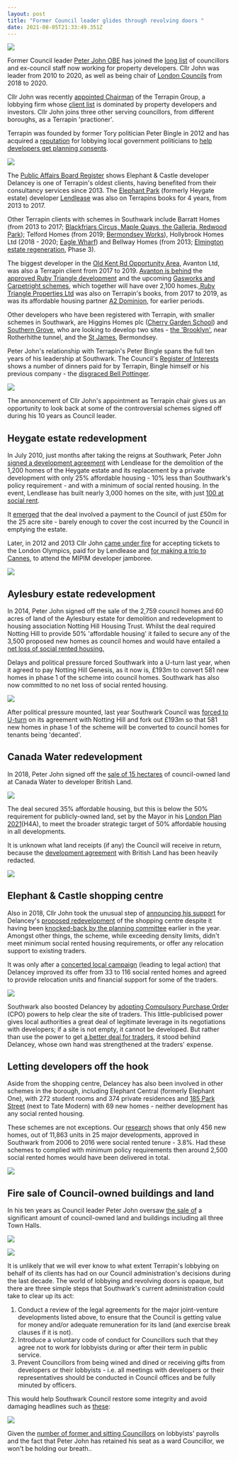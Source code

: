 ```yaml
---
layout: post
title: "Former Council leader glides through revolving doors "
date: 2021-08-05T21:33:49.351Z
---
```

![](/img/pjterrapin.png)

Former Council leader [Peter John OBE](https://www.southwarknews.co.uk/news/exclusive-council-leader-steps-down-after-ten-years/) has joined the [long list](https://www.35percent.org/revolving-doors/) of councillors and ex-council staff now working for property developers.  Cllr John was leader from 2010 to 2020, as well as being chair of [London Councils](https://www.londoncouncils.gov.uk/) from 2018 to 2020. 

Cllr John was recently [appointed Chairman](https://www.terrapingroup.co.uk/ourPeople/17) of the Terrapin Group, a lobbying firm whose [client list](https://www.terrapingroup.co.uk/ourClients) is dominated by property developers and investors.  Cllr John joins three other serving councillors, from different boroughs, as a Terrapin 'practioner'.

Terrapin was founded by former Tory politician Peter Bingle in 2012 and has acquired a [reputation](https://www.theguardian.com/uk-news/2018/sep/13/home-builders-lobbyist-pushed-council-leader-to-sort-and-speed-planning) for lobbying local government politicians to [help developers get planning consents](https://www.theguardian.com/uk-news/2018/sep/13/home-builders-lobbyist-pushed-council-leader-to-sort-and-speed-planning).

![](/img/terrapincomp.jpg)

The [Public Affairs Board Register](https://register.prca.org.uk/register/previous-registers/) shows Elephant & Castle developer Delancey is one of Terrapin's oldest clients, having benefited from their consultancy services since 2013.  The [Elephant Park](https://www.elephantpark.co.uk/) (formerly Heygate estate) developer [Lendlease](https://www.elephantpark.co.uk/about-elephant-park/lendlease/) was also on Terrapins books for 4 years, from 2013 to 2017. 

Other Terrapin clients with schemes in Southwark include Barratt Homes (from 2013 to 2017; [Blackfriars Circus, Maple Quays, the Galleria, Redwood Park](https://www.35percent.org/blackfriars-circus/)); Telford Homes (from 2019; [Bermondsey Works](https://www.se16.com/2287-telford-homes-rotherhithe-new-road)), Hollybrook Homes Ltd (2018 - 2020; [Eagle Wharf](https://planning.southwark.gov.uk/online-applications/applicationDetails.do?activeTab=summary&keyVal=ZZZV0LKBWR146)) and Bellway Homes (from 2013; [Elmington estate regeneration](https://www.35percent.org/elmington-regeneration/), Phase 3).

The biggest developer in the [Old Kent Rd Opportunity Area](https://www.southwark.gov.uk/planning-and-building-control/planning-policy-and-transport-policy/development-plan/area-action-plans-section/old-kent-road-aap), Avanton Ltd, was also a Terrapin client from 2017 to 2019.  [Avanton is behind](https://avanton.co.uk/project/avanton-old-kent-road/?single) the [approved Ruby Triangle development](https://planning.southwark.gov.uk/online-applications-old/applicationDetails.do?activeTab=externalDocuments&keyVal=_STHWR_DCAPR_9577483) and the upcoming [Gasworks and Carpetright schemes](https://avanton.co.uk/2019/12/03/avanton-acquires-gasholders-site-on-old-kent-road-for-230-million-mixed-use-regeneration-project/), which together will have over 2,100 homes.[ Ruby Triangle Properties Ltd](https://www.35percent.org/ruby-triangle-goes-to-committee/) was also on Terrapin's books, from 2017 to 2019, as was its affordable housing partner [A2 Dominion](https://a2dominion.co.uk/en), for earlier periods.

Other developers who have been registered with Terrapin, with smaller schemes in Southwark, are Higgins Homes plc ([Cherry Garden School](https://www.southwark.gov.uk/news/2021/may/56-new-homes-to-be-built-on-ex-school-site-in-bermondsey)) and [Southern Grove](https://southerngrove.co.uk/), who are looking to develop two sites - [the 'Brooklyn'](https://southerngrove.co.uk/portfolio/brooklyn-canada-water/), near Rotherhithe tunnel, and the [St James](https://southerngrove.co.uk/portfolio/st-james-bermondsey/), Bermondsey.

Peter John's relationship with Terrapin's Peter Bingle spans the full ten years of his leadership at Southwark. The Council's [Register of Interests](https://moderngov.southwark.gov.uk/mgDeclarationSubmission.aspx?UID=189&HID=1954&FID=0&HPID=0) shows a number of dinners paid for by Terrapin, Bingle himself or his previous company - the [disgraced Bell Pottinger](https://www.bbc.co.uk/news/business-41245719).

![](https://southwarknotes.files.wordpress.com/2020/11/pj-bingle-1-2.jpg?w=768)

The annoncement of Cllr John's appointment as Terrapin chair gives us an opportunity to look back at some of the controversial schemes signed off during his 10 years as Council leader.

## Heygate estate redevelopment

In July 2010, just months after taking the reigns at Southwark, Peter John [signed a development agreement](https://www.london-se1.co.uk/news/view/4712) with Lendlease for the demolition of the 1,200 homes of the Heygate estate and its replacement by a private development with only 25% affordable housing - 10% less than Southwark's policy requirement - and with a minimum of social rented housing.  In the event, Lendlease has built nearly 3,000 homes on the site, with just [100 at social rent](https://www.35percent.org/elephant-park-final-phase-affordable-housing/).

It [emerged](https://www.35percent.org/heygate-regeneration-faq/#the-deal-with-lendlease) that the deal involved a payment to the Council of just £50m for the 25 acre site - barely enough to cover the cost incurred by the Council in emptying the estate.

Later, in 2012 and 2013 Cllr John [came under fire](http://heygatewashome.org/img/SNOlympicTickets.pdf) for accepting tickets to the London Olympics, paid for by Lendlease and [for making a trip to Cannes](https://www.theguardian.com/commentisfree/2014/oct/14/yacht-cannes-selling-homes-local-government-officials-mipim), to attend the MIPIM developer jamboree.



![](/img/screenshot-2021-08-06-at-10-25-18-elephant-castle-regeneration-agreement-formally-signed.png)

## Aylesbury estate redevelopment

In 2014, Peter John signed off the sale of the 2,759 council homes and 60 acres of land of the Aylesbury estate for demolition and redevelopment to housing association Notting Hill Housing Trust. Whilst the deal required Notting Hill to provide 50% 'affordable housing' it failed to secure any of the 3,500 proposed new homes as council homes and would have entailed a [net loss of social rented housing.](https://www.35percent.org/aylesbury-estate/)

Delays and political pressure forced Southwark into a U-turn last year, when  it agreed to pay Notting Hill Genesis, as it now is, £193m to convert 581 new homes in phase 1 of the scheme into council homes.  Southwark has also now committed to no net loss of social rented housing.



![](/img/c8vumwwxcaeliyc.jpg)

After political pressure mounted, last year Southwark Council was [forced to U-turn](https://www.35percent.org/aylesbury-estate-fds-variation/) on its agreement with Notting Hill and fork out £193m so that 581 new homes in phase 1 of the scheme will be converted to council homes for tenants being 'decanted'.  

## Canada Water redevelopment

In 2018, Peter John signed off the [sale of 15 hectares](https://www.room151.co.uk/151-news/southwark-joins-british-land-in-deal-for-3000-new-homes-at-canada-water/)[](https://www.room151.co.uk/151-news/southwark-joins-british-land-in-deal-for-3000-new-homes-at-canada-water/) of council-owned land at Canada Water to developer British Land.

![](https://crappistmartin.github.io/images/CanadaWaterSiteC.png)

The deal secured 35% affordable housing, but this is below the 50% requirement for publicly-owned land, set by the Mayor in his [London Plan 2021](https://www.london.gov.uk/sites/default/files/the_london_plan_2021.pdf)(H4A), to meet the broader strategic target of 50% affordable housing in all developments. 

It is unknown what land receipts (if any) the Council will receive in return, because the [development agreement](https://www.southwark.gov.uk/regeneration/canada-water?chapter=6&article) with British Land has been heavily redacted.

![](https://www.35percent.org/img/cwdpa.png)

## Elephant & Castle shopping centre

Also in 2018, Cllr John took the unusual step of [announcing his support](https://www.london-se1.co.uk/news/view/9599) for Delancey's [proposed redevelopment](https://www.35percent.org/shopping-centre/) of the shopping centre despite it having been [knocked-back by the planning committee](https://www.35percent.org/delancey-tries-again/) earlier in the year.  Amongst other things, the scheme, while exceeding density limits, didn't meet minimum social rented housing requirements, or offer any relocation support to existing traders.

It was only after a [concerted local campaign](https://www.35percent.org/test-blog-post/) (leading to legal action) that Delancey improved its offer from 33 to 116 social rented homes and agreed to provide relocation units and financial support for some of the traders.

![](/img/screenshot-2021-08-06-at-11-50-04-interview-cllr-peter-john-southwark-labour-leader.png)

Southwark also boosted Delancey by [adopting Compulsory Purchase Order](https://www.35percent.org/shopping-centre-compulsory-purchase-order/) (CPO) powers to help clear the site of traders.  This little-publicised power gives local authorities a great deal of legitimate leverage in its negotiations with developers; if a site is not empty, it cannot be developed. But rather than use the power to get [a better deal for traders](https://www.35percent.org/shopping-centre-compulsory-purchase-order/), it stood behind Delancey, whose own hand was strengthened at the traders' expense.

## Letting developers off the hook

Aside from the shopping centre, Delancey has also been involved in other schemes in the borough, including Elephant Central (formerly Elephant One), with 272 student rooms and 374 private residences and [185 Park Street](https://www.london-se1.co.uk/news/view/8388) (next to Tate Modern) with 69 new homes - neither development has any social rented housing.

These schemes are not exceptions.  Our [research](https://35percent.org/major-schemes) shows that only 456 new homes, out of 11,863 units in 25 major developments, approved in Southwark from 2006 to 2016  were social rented tenure - 3.8%. Had these schemes to complied with minimum policy requirements then around 2,500 social rented homes would have been delivered in total.

![](https://www.35percent.org/img/majschemes.png)

## Fire sale of Council-owned buildings and land

In his ten years as Council leader Peter John oversaw [the sale of](https://www.35percent.org/estates/firesale/) a significant amount of council-owned land and buildings including all three Town Halls.

![](https://www.35percent.org/img/selloff2.png)

![](https://www.35percent.org/img/soldland.png)

It is unlikely that we will ever know to what extent Terrapin's lobbying on behalf of its clients has had on our Council administration's decisions during the last decade. The world of lobbying and revolving doors is opaque, but there are three simple steps that Southwark's current administration could take to clear up its act:

1. Conduct a review of the legal agreements for the major joint-venture developments listed above, to ensure that the Council is getting value for money and/or adequate remuneration for its land (and exercise break clauses if it is not).
2. Introduce a voluntary code of conduct for Councillors such that they agree not to work for lobbyists during or after their term in public service.
3. Prevent Councillors from being wined and dined or receiving gifts from developers or their lobbyists - i.e. all meetings with developers or their representatives should be conducted in Council offices and be fully minuted by officers.

This would help Southwark Council restore some integrity and avoid damaging headlines such as [these](https://crappistmartin.github.io/images/private-eye-southwark-council-developers.png): 

![](https://crappistmartin.github.io/images/private-eye-southwark-council-developers.png)

Given the [number of former and sitting Councillors](https://35percent.org/revolving-doors) on lobbyists' payrolls and the fact that Peter John has retained his seat as a ward Councillor, we won't be holding our breath..